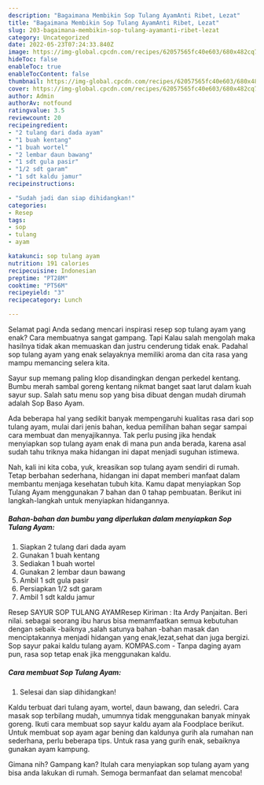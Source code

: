 ```yaml
---
description: "Bagaimana Membikin Sop Tulang AyamAnti Ribet, Lezat"
title: "Bagaimana Membikin Sop Tulang AyamAnti Ribet, Lezat"
slug: 203-bagaimana-membikin-sop-tulang-ayamanti-ribet-lezat
category: Uncategorized
date: 2022-05-23T07:24:33.840Z
image: https://img-global.cpcdn.com/recipes/62057565fc40e603/680x482cq70/sop-tulang-ayam-foto-resep-utama.jpg
hideToc: false
enableToc: true
enableTocContent: false
thumbnail: https://img-global.cpcdn.com/recipes/62057565fc40e603/680x482cq70/sop-tulang-ayam-foto-resep-utama.jpg
cover: https://img-global.cpcdn.com/recipes/62057565fc40e603/680x482cq70/sop-tulang-ayam-foto-resep-utama.jpg
author: Admin
authorAv: notfound
ratingvalue: 3.5
reviewcount: 20
recipeingredient:
- "2 tulang dari dada ayam"
- "1 buah kentang"
- "1 buah wortel"
- "2 lembar daun bawang"
- "1 sdt gula pasir"
- "1/2 sdt garam"
- "1 sdt kaldu jamur"
recipeinstructions:

- "Sudah jadi dan siap dihidangkan!"
categories:
- Resep
tags:
- sop
- tulang
- ayam

katakunci: sop tulang ayam 
nutrition: 191 calories
recipecuisine: Indonesian
preptime: "PT28M"
cooktime: "PT56M"
recipeyield: "3"
recipecategory: Lunch

---
```



Selamat pagi Anda sedang mencari inspirasi resep sop tulang ayam yang enak? Cara membuatnya sangat gampang. Tapi Kalau salah mengolah maka hasilnya tidak akan memuaskan dan justru cenderung tidak enak. Padahal sop tulang ayam yang enak selayaknya memiliki aroma dan cita rasa yang mampu memancing selera kita.


Sayur sup memang paling klop disandingkan dengan perkedel kentang. Bumbu merah sambal goreng kentang nikmat banget saat larut dalam kuah sayur sup. Salah satu menu sop yang bisa dibuat dengan mudah dirumah adalah Sop Baso Ayam.

Ada beberapa hal yang sedikit banyak mempengaruhi kualitas rasa dari sop tulang ayam, mulai dari jenis bahan, kedua pemilihan bahan segar sampai cara membuat dan menyajikannya. Tak perlu pusing jika hendak menyiapkan sop tulang ayam enak di mana pun anda berada, karena asal sudah tahu triknya maka hidangan ini dapat menjadi suguhan istimewa.


Nah, kali ini kita coba, yuk, kreasikan sop tulang ayam sendiri di rumah. Tetap berbahan sederhana, hidangan ini dapat memberi manfaat dalam membantu menjaga kesehatan tubuh kita. Kamu dapat menyiapkan Sop Tulang Ayam menggunakan 7 bahan dan 0 tahap pembuatan. Berikut ini langkah-langkah untuk menyiapkan hidangannya.

<!--inarticleads1-->

##### Bahan-bahan dan bumbu yang diperlukan dalam menyiapkan Sop Tulang Ayam:

1. Siapkan 2 tulang dari dada ayam
1. Gunakan 1 buah kentang
1. Sediakan 1 buah wortel
1. Gunakan 2 lembar daun bawang
1. Ambil 1 sdt gula pasir
1. Persiapkan 1/2 sdt garam
1. Ambil 1 sdt kaldu jamur


Resep SAYUR SOP TULANG AYAMResep Kiriman : Ita Ardy Panjaitan. Beri nilai. sebagai seorang ibu harus bisa memamfaatkan semua kebutuhan dengan sebaik -baiknya ,salah satunya bahan -bahan masak dan menciptakannya menjadi hidangan yang enak,lezat,sehat dan juga bergizi. Sop sayur pakai kaldu tulang ayam. KOMPAS.com - Tanpa daging ayam pun, rasa sop tetap enak jika menggunakan kaldu. 

<!--inarticleads2-->

##### Cara membuat Sop Tulang Ayam:


1. Selesai dan siap dihidangkan!

Kaldu terbuat dari tulang ayam, wortel, daun bawang, dan seledri. Cara masak sop terbilang mudah, umumnya tidak menggunakan banyak minyak goreng. Ikuti cara membuat sop sayur kaldu ayam ala Foodplace berikut. Untuk membuat sop ayam agar bening dan kaldunya gurih ala rumahan nan sederhana, perlu beberapa tips. Untuk rasa yang gurih enak, sebaiknya gunakan ayam kampung. 

Gimana nih? Gampang kan? Itulah cara menyiapkan sop tulang ayam yang bisa anda lakukan di rumah. Semoga bermanfaat dan selamat mencoba!

